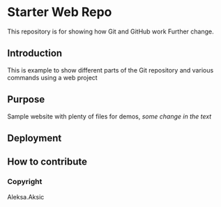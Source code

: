 # Starter Web Repo

This repository is for showing how Git and GitHub work
Further change.

## Introduction

This is example to show different parts of the Git repository and various commands using a web project

## Purpose

Sample website with plenty of files for demos, *some change in the text*

## Deployment

## How to contribute

### Copyright

Aleksa.Aksic
